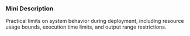 ### Mini Description

Practical limits on system behavior during deployment, including resource usage bounds, execution time limits, and output range restrictions.
